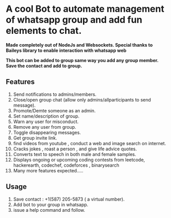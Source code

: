 # A cool Bot to automate management of whatsapp group and add fun elements to chat.

**Made completely out of NodeJs and Websockets. Special thanks to Baileys library to enable interaction with whatsapp web**

**This bot can be added to group same way you add any group member. Save the contact and add to group.**

## Features

1. Send notifications to admins/members.
2. Close/open group chat (allow only admins/allparticipants to send message).
3. Promote/Demte someone as an admin.
4. Set name/description of group.
5. Warn any user for misconduct.
6. Remove any user from group.
7. Toggle disappearing messages.
8. Get group invite link.
9. find videos from youtube , conduct a web and image search on internet.
10. Cracks jokes , roast a person , and give life advice quotes.
11. Converts text to speech in both male and female samples.
12. Displays ongoing or upcoming coding contests from leetcode, hackerearth, codechef, codeforces , binarysearch
13. Many more features expected.....

## Usage

1. Save contact : +1(587) 205-5873 ( a virtual number).
2. Add bot to your group in whatsapp.
3. issue a help command and follow.
